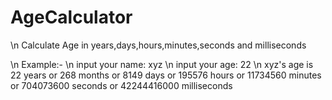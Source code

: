 # AgeCalculator
\n Calculate Age in years,days,hours,minutes,seconds and milliseconds

\n Example:-
\n input your name: xyz
\n input your age: 22
\n xyz's age is 22 years or 268 months or 8149 days or 195576 hours or 11734560 minutes or 704073600 seconds or 42244416000 milliseconds
